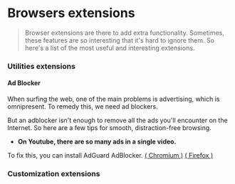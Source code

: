 # <color-p>Browsers extensions</color-p>

> Browser extensions are there to add extra functionality.
> Sometimes, these features are so interesting that it's hard to ignore them.
> So here's a list of the most useful and interesting extensions.

### Utilities extensions

#### Ad Blocker

When surfing the web, one of the main problems is advertising, which is omnipresent.
To remedy this, we need ad blockers.

But an adblocker isn't enough to remove all the ads you'll encounter on the Internet.
So here are a few tips for smooth, distraction-free browsing.

- **On Youtube, there are so many ads in a single video.**

To fix this, you can install AdGuard AdBlocker. [( Chromium )](https://chrome.google.com/webstore/detail/adguard-adblocker/bgnkhhnnamicmpeenaelnjfhikgbkllg) [( Firefox )](https://addons.mozilla.org/en-US/firefox/addon/adguard-adblocker/)

### Customization extensions
